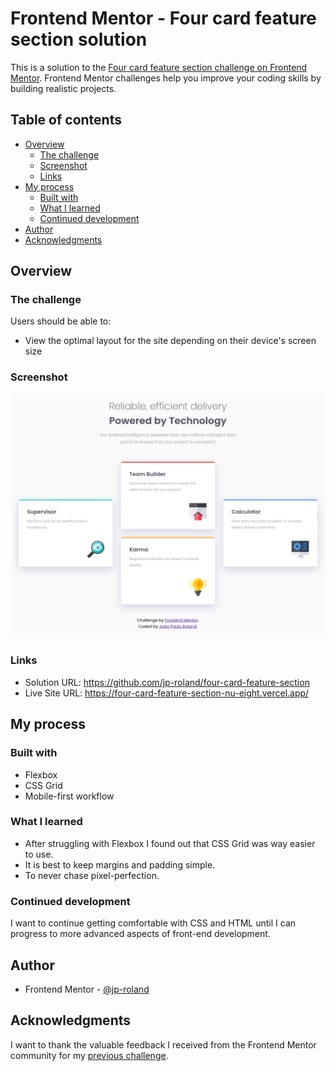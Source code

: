 # Frontend Mentor - Four card feature section solution

This is a solution to the [Four card feature section challenge on Frontend Mentor](https://www.frontendmentor.io/challenges/four-card-feature-section-weK1eFYK). Frontend Mentor challenges help you improve your coding skills by building realistic projects. 

## Table of contents

- [Overview](#overview)
  - [The challenge](#the-challenge)
  - [Screenshot](#screenshot)
  - [Links](#links)
- [My process](#my-process)
  - [Built with](#built-with)
  - [What I learned](#what-i-learned)
  - [Continued development](#continued-development)
- [Author](#author)
- [Acknowledgments](#acknowledgments)

## Overview

### The challenge

Users should be able to:

- View the optimal layout for the site depending on their device's screen size

### Screenshot

![](./screenshot-desktop.png)

### Links

- Solution URL: https://github.com/jp-roland/four-card-feature-section
- Live Site URL: https://four-card-feature-section-nu-eight.vercel.app/

## My process

### Built with

- Flexbox
- CSS Grid
- Mobile-first workflow

### What I learned

- After struggling with Flexbox I found out that CSS Grid was way easier to use.
- It is best to keep margins and padding simple.
- To never chase pixel-perfection.

### Continued development

I want to continue getting comfortable with CSS and HTML until I can progress to more advanced aspects of front-end development.

## Author

- Frontend Mentor - [@jp-roland](https://www.frontendmentor.io/profile/jp-roland)

## Acknowledgments

I want to thank the valuable feedback I received from the Frontend Mentor community for my [previous challenge](https://github.com/jp-roland/single-price-grid-component).